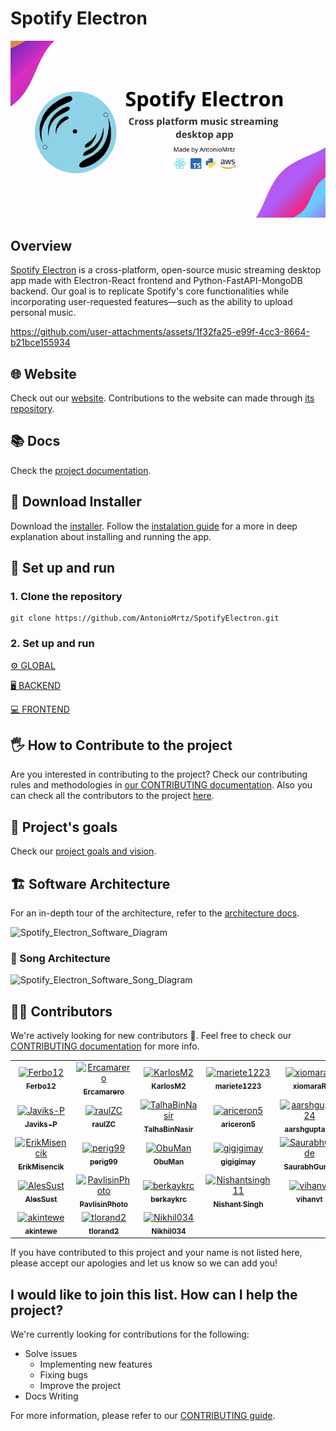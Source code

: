 # Spotify Electron

![Spotify Electron Media Preview](docs/assets/videos/SpotifyElectronReadmePreview.gif)


## Overview

[Spotify Electron](https://antoniomrtz.github.io/SpotifyElectron_Web/) is a cross-platform, open-source music streaming desktop app made with Electron-React frontend and Python-FastAPI-MongoDB backend. Our goal is to replicate Spotify's core functionalities while incorporating user-requested features—such as the ability to upload personal music.

https://github.com/user-attachments/assets/1f32fa25-e99f-4cc3-8664-b21bce155934


## 🌐 Website

Check out our [website](https://antoniomrtz.github.io/SpotifyElectron_Web/). Contributions to the website can made through [its repository](https://github.com/AntonioMrtz/SpotifyElectron_Web).

## 📚 Docs

Check the [project documentation](https://antoniomrtz.github.io/SpotifyElectron_Web/docs/).

## 🔽 Download Installer

Download the [installer](https://github.com/AntonioMrtz/SpotifyElectron/releases). Follow the [instalation guide](docs/user/user-guides/Installation-Guide.md) for a more in deep explanation about installing and running the app.

## 🔧 Set up and run

### 1. Clone the repository

```console
git clone https://github.com/AntonioMrtz/SpotifyElectron.git
```

### 2. Set up and run

[⚙️ GLOBAL](docs/developer/SETUP.md)

[🖥 BACKEND](docs/developer/backend/SETUP.md)

[💻 FRONTEND](docs/developer/frontend/SETUP.md)

## 🖐 How to Contribute to the project

Are you interested in contributing to the project? Check our contributing rules and methodologies in
[our CONTRIBUTING documentation](docs/CONTRIBUTING.md). Also you can check all the contributors to the project [here](docs/CONTRIBUTORS.md).

## 🎯 Project's goals

Check our [project goals and vision](docs/VISION.md).


## 🏗️ Software Architecture

For an in-depth tour of the architecture, refer to the [architecture docs](docs/developer/Architecture.md).

![Spotify_Electron_Software_Diagram](docs/assets/architecture/app_architecture_blob.png)

### 🎵 Song Architecture

![Spotify_Electron_Software_Song_Diagram](docs/assets/architecture/song-architecture-blob.png)

## 🤵🏼 Contributors

We're actively looking for new contributors 🙌. Feel free to check our [CONTRIBUTING documentation](docs/CONTRIBUTING.md) for more info.

<table>
    <tr>
        <td align="center">
            <a href="https://github.com/Ferbo12">
                <img src="https://avatars.githubusercontent.com/u/58307213?v=4" width="90" alt="Ferbo12" />
                <br />
                <sub><b>Ferbo12</b></sub>
            </a>
        </td>
        <td align="center">
            <a href="https://github.com/Ercamarero">
                <img src="https://avatars.githubusercontent.com/u/91611871?v=4" width="90" alt="Ercamarero" />
                <br />
                <sub><b>Ercamarero</b></sub>
            </a>
        </td>
        <td align="center">
            <a href="https://github.com/KarlosM2">
                <img src="https://avatars.githubusercontent.com/u/140536436?v=4" width="90" alt="KarlosM2" />
                <br />
                <sub><b>KarlosM2</b></sub>
            </a>
        </td>
        <td align="center">
            <a href="https://github.com/mariete1223">
                <img src="https://avatars.githubusercontent.com/u/71662461?v=4" width="90" alt="mariete1223" />
                <br />
                <sub><b>mariete1223</b></sub>
            </a>
        </td>
        <td align="center">
            <a href="https://github.com/xiomaraR">
                <img src="https://avatars.githubusercontent.com/u/81057963?v=4" width="90" alt="xiomaraR" />
                <br />
                <sub><b>xiomaraR</b></sub>
            </a>
        </td>
    </tr>
    <tr>
        <td align="center">
            <a href="https://github.com/Javiks-P">
                <img src="https://avatars.githubusercontent.com/u/72615168?v=4" width="90" alt="Javiks-P" />
                <br />
                <sub><b>Javiks-P</b></sub>
            </a>
        </td>
        <td align="center">
            <a href="https://github.com/raulZC">
                <img src="https://avatars.githubusercontent.com/u/78484498?v=4" width="90" alt="raulZC" />
                <br />
                <sub><b>raulZC</b></sub>
            </a>
        </td>
        <td align="center">
            <a href="https://github.com/TalhaBinNasir">
                <img src="https://avatars.githubusercontent.com/u/72547924?v=4" width="90" alt="TalhaBinNasir" />
                <br />
                <sub><b>TalhaBinNasir</b></sub>
            </a>
        </td>
        <td align="center">
            <a href="https://github.com/ariceron5">
                <img src="https://avatars.githubusercontent.com/u/103110478?v=4" width="90" alt="ariceron5" />
                <br />
                <sub><b>ariceron5</b></sub>
            </a>
        </td>
        <td align="center">
            <a href="https://github.com/aarshgupta24">
                <img src="https://avatars.githubusercontent.com/u/122194522?v=4" width="90" alt="aarshgupta24" />
                <br />
                <sub><b>aarshgupta24</b></sub>
            </a>
        </td>
    </tr>
    <tr>
        <td align="center">
            <a href="https://github.com/ErikMisencik">
                <img src="https://avatars.githubusercontent.com/u/108632576?v=4" width="90" alt="ErikMisencik" />
                <br />
                <sub><b>ErikMisencik</b></sub>
            </a>
        </td>
        <td align="center">
            <a href="https://github.com/perig99">
                <img src="https://avatars.githubusercontent.com/u/104552862?v=4" width="90" alt="perig99" />
                <br />
                <sub><b>perig99</b></sub>
            </a>
        </td>
        <td align="center">
            <a href="https://github.com/ObuMan">
                <img src="https://avatars.githubusercontent.com/u/111461001?v=4" width="90" alt="ObuMan" />
                <br />
                <sub><b>ObuMan</b></sub>
            </a>
        </td>
        <td align="center">
            <a href="https://github.com/gigigimay">
                <img src="https://avatars.githubusercontent.com/u/51327193?v=4" width="90" alt="gigigimay" />
                <br />
                <sub><b>gigigimay</b></sub>
            </a>
        </td>
        <td align="center">
            <a href="https://github.com/SaurabhGurde">
                <img src="https://avatars.githubusercontent.com/u/128987288?v=4" width="90" alt="SaurabhGurde" />
                <br />
                <sub><b>SaurabhGurde</b></sub>
            </a>
        </td>
    </tr>
    <tr>
        <td align="center">
            <a href="https://github.com/AlesSust">
                <img src="https://avatars.githubusercontent.com/u/59516393?v=4" width="90" alt="AlesSust" />
                <br />
                <sub><b>AlesSust</b></sub>
            </a>
        </td>
        <td align="center">
            <a href="https://github.com/PavlisinPhoto">
                <img src="https://avatars.githubusercontent.com/u/120133160?v=4" width="90" alt="PavlisinPhoto" />
                <br />
                <sub><b>PavlisinPhoto</b></sub>
            </a>
        </td>
        <td align="center">
            <a href="https://github.com/berkaykrc">
                <img src="https://avatars.githubusercontent.com/u/31601800?v=4" width="90" alt="berkaykrc" />
                <br />
                <sub><b>berkaykrc</b></sub>
            </a>
        </td>
        <td align="center">
            <a href="https://github.com/Nishantsingh11">
                <img src="https://avatars.githubusercontent.com/u/38534128?v=4" width="90" alt="Nishantsingh11" />
                <br />
                <sub><b>Nishant Singh</b></sub>
            </a>
        </td>
        <td align="center">
            <a href="https://github.com/vihanvt">
                <img src="https://avatars.githubusercontent.com/u/179256419?v=4" width="90" alt="vihanvt" />
                <br />
                <sub><b>vihanvt</b></sub>
            </a>
        </td>
    </tr>
    <tr>
        <td align="center">
            <a href="https://github.com/akintewe">
                <img src="https://avatars.githubusercontent.com/u/85641756?v=4" width="90" alt="akintewe" />
                <br />
                <sub><b>akintewe</b></sub>
            </a>
        </td>
        <td align="center">
            <a href="https://github.com/tlorand2">
                <img src="https://avatars.githubusercontent.com/u/129942166?v=4" width="90" alt="tlorand2" />
                <br />
                <sub><b>tlorand2</b></sub>
            </a>
        </td>
        <td align="center">
             <a href="https://github.com/Nikhil034">
                 <img src="https://avatars.githubusercontent.com/u/78275382?v=4" width="90" alt="Nikhil034" />
                 <br />
                 <sub><b>Nikhil034</b></sub>
             </a>
         </td>
         <td></td>
         <td></td>
    </tr>
 
</table> 

If you have contributed to this project and your name is not listed here, please accept our apologies and let us know so we can add you!

## I would like to join this list. How can I help the project?

We're currently looking for contributions for the following:

- Solve issues
  - Implementing new features
  - Fixing bugs
  - Improve the project
- Docs Writing

For more information, please refer to our [CONTRIBUTING guide](CONTRIBUTING.md).
